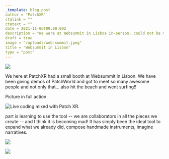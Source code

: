 ```yaml
---
_template: blog_post
author = "PatchXR"
ctalink = ""
ctatext = ""
date = 2021-11-06T09:00:00Z
description = "We were at Websummit in Lisboa in-person, could not be more excited to see people playing again!"
draft = true
image = "/uploads/web-summit.jpeg"
title = "Websummit in Lisbon"
type = "post"
---
```



![](/uploads/web-summit.jpeg)

We here at PatchXR had a small booth at Websummit in Lisbon. We have been giving demos of PatchWorld and got to meet so many awesome people and not only that... also hit the beach and went surfing!!

Picture in full action


![](/uploads/capture-d-ecran-2021-05-07-a-11-17-27.jpg "Live coding mixed with Patch XR.")

part is learning to use the tool -- we are collaborators in all the pieces we create -- and I think it is becoming mad! It has simply been the ideal tool to expand what we already did, compose handmade instruments, imagine narratives.

![](/uploads/desierta-mutek-05.jpg)

![](/uploads/desierta-mutek-02.jpg)
